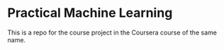 # Practical Machine Learning
This is a repo for the course project in the Coursera course of the same name.
